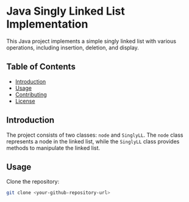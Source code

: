 # Java Singly Linked List Implementation

This Java project implements a simple singly linked list with various operations, including insertion, deletion, and display.

## Table of Contents

- [Introduction](#introduction)
- [Usage](#usage)
- [Contributing](#contributing)
- [License](#license)

## Introduction

The project consists of two classes: `node` and `SinglyLL`. The `node` class represents a node in the linked list, while the `SinglyLL` class provides methods to manipulate the linked list.

## Usage

Clone the repository:

```bash
git clone <your-github-repository-url>
